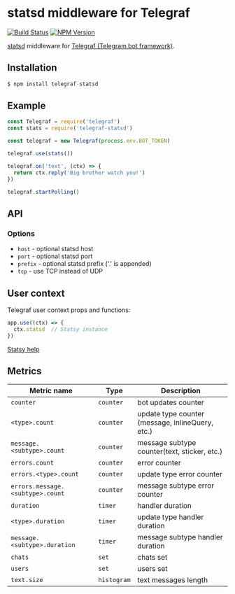 # statsd middleware for Telegraf

[![Build Status](https://img.shields.io/travis/telegraf/telegraf-statsd.svg?branch=master&style=flat-square)](https://travis-ci.org/telegraf/telegraf-statsd)
[![NPM Version](https://img.shields.io/npm/v/telegraf-statsd.svg?style=flat-square)](https://www.npmjs.com/package/telegraf-statsd)

[statsd](https://github.com/etsy/statsd) middleware for [Telegraf (Telegram bot framework)](https://github.com/telegraf/telegraf).

## Installation

```js
$ npm install telegraf-statsd
```

## Example
  
```js
const Telegraf = require('telegraf')
const stats = require('telegraf-statsd')

const telegraf = new Telegraf(process.env.BOT_TOKEN)

telegraf.use(stats())

telegraf.on('text', (ctx) => {
  return ctx.reply('Big brother watch you!')
})

telegraf.startPolling()
```

## API

### Options

* `host` - optional statsd host
* `port` - optional statsd port
* `prefix` - optional statsd prefix ('.' is appended)
* `tcp` - use TCP instead of UDP

## User context

Telegraf user context props and functions:

```js
app.use((ctx) => {
  ctx.statsd  // Statsy instance
})
```
[Statsy help](https://github.com/segmentio/statsy)

## Metrics

| Metric name | Type | Description |
| --- | --- | --- |
| `counter` | `counter` | bot updates counter |
| `<type>.count` | `counter` | update type counter (message, inlineQuery, etc.) |
| `message.<subtype>.count` | `counter` | message subtype counter(text, sticker, etc.) |
| `errors.count` | `counter` | error counter |
| `errors.<type>.count` | `counter` | update type error counter |
| `errors.message.<subtype>.count` | `counter` | message subtype error counter |
| `duration` | `timer` | handler duration |
| `<type>.duration` | `timer` | update type handler duration  |
| `message.<subtype>.duration` | `timer` | message subtype handler duration  |
| `chats` | `set` | chats set |
| `users` | `set` | users set |
| `text.size` | `histogram` | text messages length |
